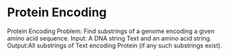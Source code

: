 # Protein Encoding

Protein Encoding Problem: Find substrings of a genome encoding a given amino 
acid sequence.
Input: A DNA string Text and an amino acid string.
Output:All substrings of Text encoding Protein (if any such substrings exist).